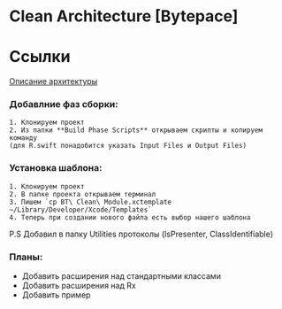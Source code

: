 # Clean Architecture [Bytepace]

# Ссылки
[Описание архитектуры](https://github.com/nvelichkin/Clean-Architecture-BP/blob/master/Bytepace%20Architecture.md)

### Добавлние фаз сборки:
    1. Клонируем проект
    2. Из папки **Build Phase Scripts** открываем скрипты и копируем команду 
    (для R.swift понадобится указать Input Files и Output Files)

### Установка шаблона:
    1. Клонируем проект
    2. В папке проекта открываем терминал
    3. Пишем `cp BT\ Clean\ Module.xctemplate ~/Library/Developer/Xcode/Templates`
    4. Теперь при создании нового файла есть выбор нашего шаблона

P.S Добавил в папку Utilities протоколы (IsPresenter, ClassIdentifiable) 

### Планы:
- Добавить расширения над стандартными классами 
- Добавить расширения над Rx
- Добавить пример
